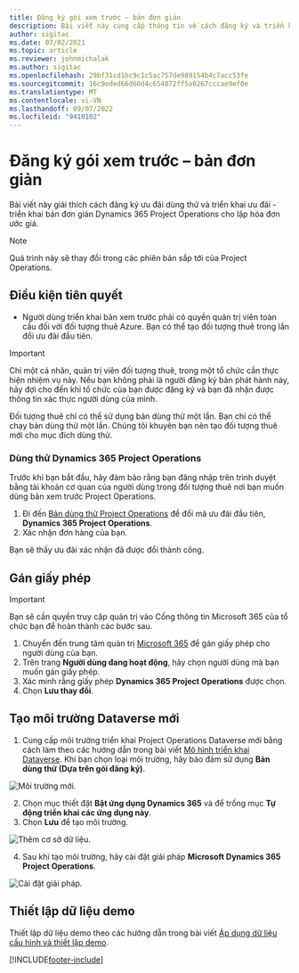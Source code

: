 ```yaml
---
title: Đăng ký gói xem trước – bản đơn giản
description: Bài viết này cung cấp thông tin về cách đăng ký và triển khai Project Operations Lite – từ thỏa thuận đến lập hóa đơn ước giá.
author: sigitac
ms.date: 07/02/2021
ms.topic: article
ms.reviewer: johnmichalak
ms.author: sigitac
ms.openlocfilehash: 29bf31cd1bc9c1c5ac757de989154b4c7acc53fe
ms.sourcegitcommit: 16c9eded66d60d4c654872ff5a0267cccae9ef0e
ms.translationtype: MT
ms.contentlocale: vi-VN
ms.lasthandoff: 09/07/2022
ms.locfileid: "9410102"
---
```

# <a name="sign-up-for-a-preview-subscription---lite"></a>Đăng ký gói xem trước – bản đơn giản 

Bài viết này giải thích cách đăng ký ưu đãi dùng thử và triển khai ưu đãi - triển khai bản đơn giản Dynamics 365 Project Operations cho lập hóa đơn ước giá.

> [!NOTE]
> Quá trình này sẽ thay đổi trong các phiên bản sắp tới của Project Operations.

## <a name="prerequisites"></a>Điều kiện tiên quyết
- Người dùng triển khai bản xem trước phải có quyền quản trị viên toàn cầu đối với đối tượng thuê Azure. Bạn có thể tạo đối tượng thuê trong lần đổi ưu đãi đầu tiên.

> [!IMPORTANT]
> Chỉ một cá nhân, quản trị viên đối tượng thuê, trong một tổ chức cần thực hiện nhiệm vụ này. Nếu bạn không phải là người đăng ký bản phát hành này, hãy đợi cho đến khi tổ chức của bạn được đăng ký và bạn đã nhận được thông tin xác thực người dùng của mình.
> 
> Đối tượng thuê chỉ có thể sử dụng bản dùng thử một lần. Bạn chỉ có thể chạy bản dùng thử một lần. Chúng tôi khuyên bạn nên tạo đối tượng thuê mới cho mục đích dùng thử.

### <a name="dynamics-365-project-operations-trial"></a>Dùng thử Dynamics 365 Project Operations 

Trước khi bạn bắt đầu, hãy đảm bảo rằng bạn đăng nhập trên trình duyệt bằng tài khoản cơ quan của người dùng trong đối tượng thuê nơi bạn muốn dùng bản xem trước Project Operations.

1. Đi đến [Bản dùng thử Project Operations](https://aka.ms/try-po) để đổi mã ưu đãi đầu tiên, **Dynamics 365 Project Operations**.
2. Xác nhận đơn hàng của bạn.

  Bạn sẽ thấy ưu đãi xác nhận đã được đổi thành công.

## <a name="assign-licenses"></a>Gán giấy phép

> [!IMPORTANT]
> Bạn sẽ cần quyền truy cập quản trị vào Cổng thông tin Microsoft 365 của tổ chức bạn để hoàn thành các bước sau.


1. Chuyển đến trung tâm quản trị [Microsoft 365](https://portal.office.com/) để gán giấy phép cho người dùng của bạn.
2. Trên trang **Người dùng đang hoạt động**, hãy chọn người dùng mà bạn muốn gán giấy phép.
3. Xác minh rằng giấy phép **Dynamics 365 Project Operations** được chọn. 
4. Chọn **Lưu thay đổi**.

## <a name="create-a-new-dataverse-environment"></a>Tạo môi trường Dataverse mới

1. Cung cấp môi trường triển khai Project Operations Dataverse mới bằng cách làm theo các hướng dẫn trong bài viết [Mô hình triển khai Dataverse](lite-deployment.md). Khi bạn chọn loại môi trường, hãy bảo đảm sử dụng **Bản dùng thử (Dựa trên gói đăng ký)**.

  ![Môi trường mới.](./media/19CreateEnvironment.png)

2. Chọn mục thiết đặt **Bật ứng dụng Dynamics 365** và để trống mục **Tự động triển khai các ứng dụng này**.  
3. Chọn **Lưu** để tạo môi trường.

  ![Thêm cơ sở dữ liệu.](./media/20CreateEnvironment1.png)

4. Sau khi tạo môi trường, hãy cài đặt giải pháp **Microsoft Dynamics 365 Project Operations**. 

![Cài đặt giải pháp.](./media/21InstallSolution.png)

## <a name="set-up-demo-data"></a>Thiết lập dữ liệu demo

Thiết lập dữ liệu demo theo các hướng dẫn trong bài viết [Áp dụng dữ liệu cấu hình và thiết lập demo](lite-apply-demo-setup-config-data.md).


[!INCLUDE[footer-include](../includes/footer-banner.md)]
